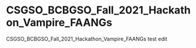 # CSGSO_BCBGSO_Fall_2021_Hackathon_Vampire_FAANGs
CSGSO_BCBGSO_Fall_2021_Hackathon_Vampire_FAANGs
test edit
